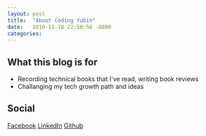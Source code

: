 ```yaml
---
layout: post
title:  "About Coding Yubin"
date:   2016-11-18 22:50:56 -0800
categories: 
---
```


What this blog is for
---
- Recording technical books that I've read, writing book reviews
- Challanging my tech growth path and ideas

Social
---
[Facebook](https://www.facebook.com/yubinbai)
[LinkedIn](https://www.linkedin.com/in/yubinbai)
[Github](https://github.com/yubinbai)
